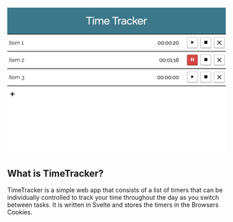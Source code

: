 ![](img/screen.png)

## What is TimeTracker?

TimeTracker is a simple web app that consists of a list of timers that can be individually controlled to track your time throughout the day as you switch between tasks. It is written in Svelte and stores the timers in the Browsers Cookies.
